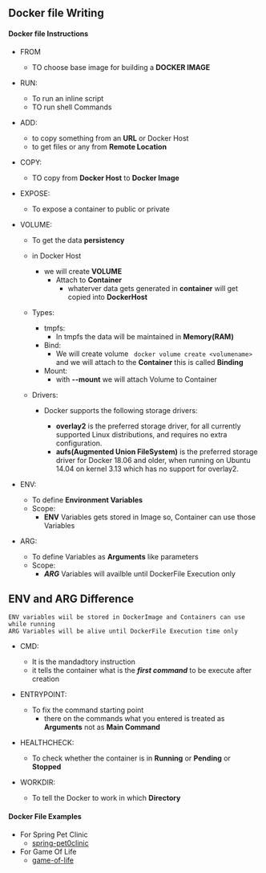 ## Docker file Writing

#### Docker file Instructions
* FROM
    * TO choose base image for building a __DOCKER IMAGE__

* RUN:
    * To run an inline script 
    * TO run shell Commands

* ADD: 
    * to copy something from an __URL__ or Docker Host
    * to get files or any from __Remote Location__
* COPY:
    * TO copy from __Docker Host__ to __Docker Image__

* EXPOSE:
    * To expose a container to public or private 
* VOLUME: 
    * To get the data __persistency__
    * in Docker Host 
        * we will create __VOLUME__ 
            * Attach  to __Container__
                * whaterver data gets generated in __container__ will get copied into __DockerHost__
    
    * Types:
        * tmpfs:
            * In tmpfs the data will be maintained in __Memory(RAM)__
        * Bind:
            * We will create volume ``` docker volume create <volumename>``` and we will attach to the __Container__ this is called __Binding__
        * Mount:
            * with __--mount__ we will attach Volume to Container
    *  Drivers:
        * Docker supports the following storage drivers:

            * __overlay2__ is the preferred storage driver, for all currently supported Linux distributions, and requires no extra configuration.
            * __aufs(Augmented Union FileSystem)__ is the preferred storage driver for Docker 18.06 and older, when running on Ubuntu 14.04 on kernel 3.13 which has no support for overlay2.
* ENV:
    * To define __Environment Variables__
    * Scope:
        * __ENV__ Variables gets stored in Image so, Container can use those Variables
* ARG: 
    * To define Variables as __Arguments__ like parameters
    * Scope:
        * __*ARG*__ Variables will availble until DockerFile Execution only 

## ENV and ARG Difference
```
ENV variables wiil be stored in DockerImage and Containers can use while running
ARG Variables will be alive until DockerFile Execution time only
```
* CMD:
    * It is the mandadtory instruction
    * it tells the container what is the __*first command*__ to be execute after creation

* ENTRYPOINT:
    * To fix the command starting point
        * there on the commands what you entered is treated as __Arguments__ not as __Main Command__
* HEALTHCHECK:
    * To check whether the container is in __Running__ or __Pending__ or __Stopped__
* WORKDIR:
    * To tell the Docker to work in which __Directory__

#### Docker File Examples
* For Spring Pet Clinic
    * [spring-pet0clinic](https://github.com/srinivas-reddy-mula/Docker/blob/master/spc/Dockerfile)
* For Game Of Life
    * [game-of-life](https://github.com/srinivas-reddy-mula/Docker/blob/master/gameoflife/Dockerfile)